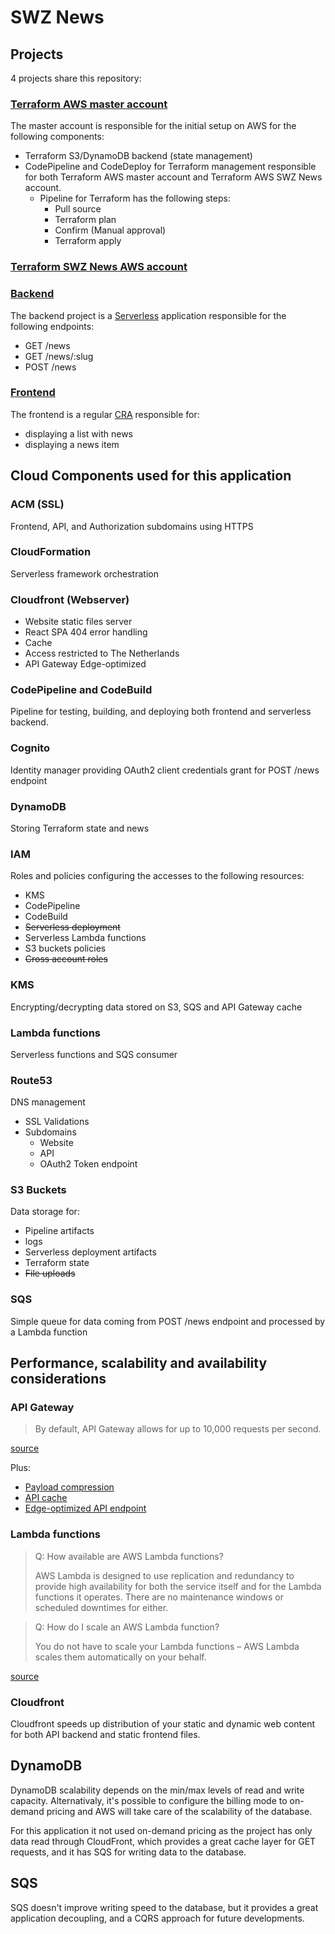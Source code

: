 # SWZ News

## Projects

4 projects share this repository:

### [Terraform AWS master account](terraform-main-account/README.md) 

The master account is responsible for the initial setup on AWS for the following components:

* Terraform S3/DynamoDB backend (state management)
* CodePipeline and CodeDeploy for Terraform management responsible for both Terraform AWS master account and 
  Terraform AWS SWZ News account.
  * Pipeline for Terraform has the following steps:
    * Pull source
    * Terraform plan
    * Confirm (Manual approval)
    * Terraform apply

### [Terraform SWZ News AWS account](terraform/README.md)

### [Backend](backend/README.md)

The backend project is a [Serverless](http://serverless.com/) application responsible for the following endpoints:

* GET /news
* GET /news/:slug
* POST /news

### [Frontend](terraform/README.md)

The frontend is a regular [CRA](https://reactjs.org/docs/create-a-new-react-app.html) responsible for:

* displaying a list with news
* displaying a news item

## Cloud Components used for this application

### ACM (SSL)

Frontend, API, and Authorization subdomains using HTTPS

### CloudFormation

Serverless framework orchestration

### Cloudfront (Webserver)

* Website static files server
* React SPA 404 error handling
* Cache
* Access restricted to The Netherlands
* API Gateway Edge-optimized

### CodePipeline and CodeBuild

Pipeline for testing, building, and deploying both frontend and serverless backend.

### Cognito

Identity manager providing OAuth2 client credentials grant for POST /news endpoint

### DynamoDB

Storing Terraform state and news

### IAM

Roles and policies configuring the accesses to the following resources:

* KMS
* CodePipeline
* CodeBuild
* ~~Serverless deployment~~
* Serverless Lambda functions
* S3 buckets policies
* ~~Cross account roles~~

### KMS

Encrypting/decrypting data stored on S3, SQS and API Gateway cache

### Lambda functions

Serverless functions and SQS consumer

### Route53

DNS management

* SSL Validations
* Subdomains
    * Website
    * API
    * OAuth2 Token endpoint 

### S3 Buckets

Data storage for:

* Pipeline artifacts
* logs
* Serverless deployment artifacts
* Terraform state
* ~~File uploads~~

### SQS

Simple queue for data coming from POST /news endpoint and processed by a Lambda function

## Performance, scalability and availability considerations

### API Gateway 

> By default, API Gateway allows for up to 10,000 requests per second. 

[source](https://aws.amazon.com/blogs/architecture/things-to-consider-when-you-build-rest-apis-with-amazon-api-gateway/#:~:text=By%20default%2C%20API%20Gateway%20allows,to%2010%2C000%20requests%20per%20second.&text=If%20you%20receive%20a%20large,the%20total%20number%20of%20connections.)

Plus:

* [Payload compression](https://docs.aws.amazon.com/apigateway/latest/developerguide/api-gateway-gzip-compression-decompression.html)
* [API cache](https://docs.aws.amazon.com/apigateway/latest/developerguide/api-gateway-caching.html)
* [Edge-optimized API endpoint](https://docs.aws.amazon.com/apigateway/latest/developerguide/api-gateway-basic-concept.html#apigateway-definition-edge-optimized-api-endpoint)

### Lambda functions

>Q: How available are AWS Lambda functions?
> 
>AWS Lambda is designed to use replication and redundancy to provide high availability for both the service itself and for the Lambda functions it operates. There are no maintenance windows or scheduled downtimes for either.

> Q: How do I scale an AWS Lambda function?
> 
> You do not have to scale your Lambda functions – AWS Lambda scales them automatically on your behalf.

[source](https://aws.amazon.com/lambda/faqs)

### Cloudfront

Cloudfront speeds up distribution of your static and dynamic web content for both API backend and static frontend files.

## DynamoDB 

DynamoDB scalability depends on the min/max levels of read and write capacity. 
Alternativaly, it's possible to configure the billing mode to on-demand pricing and 
AWS will take care of the scalability of the database.

For this application it not used on-demand pricing as the project has only data read through CloudFront, 
which provides a great cache layer for GET requests, and it has SQS for writing data to the database.

## SQS 

SQS doesn't improve writing speed to the database, but it provides a great application decoupling, and a
CQRS approach for future developments. 
